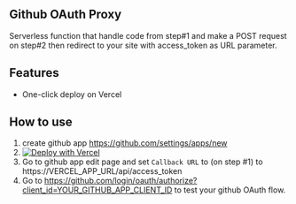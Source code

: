## Github OAuth Proxy

Serverless function that handle code from step#1 and make a POST request on step#2 then redirect to your site with access_token as URL parameter.

## Features

- One-click deploy on Vercel

## How to use

1. create github app https://github.com/settings/apps/new
2. [![Deploy with Vercel](https://vercel.com/button)](https://vercel.com/new/clone?repository-url=https://github.com/papazeal/github-auth-proxy&env=CLIENT_ID,CLIENT_SECRET,REDIRECT_URI&project-name=github-auth-proxy&repository-name=github-auth-proxy)
3. Go to github app edit page and set `Callback URL` to (on step #1) to https://VERCEL_APP_URL/api/access_token
4. Go to https://github.com/login/oauth/authorize?client_id=YOUR_GITHUB_APP_CLIENT_ID to test your github OAuth flow.

